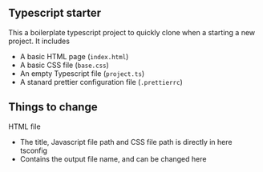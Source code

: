 ## Typescript starter

This a boilerplate typescript project to quickly clone when a starting a new project.
It includes

- A basic HTML page (`index.html`)
- A basic CSS file (`base.css`)
- An empty Typescript file (`project.ts`)
- A stanard prettier configuration file (`.prettierrc`)

## Things to change

HTML file

- The title, Javascript file path and CSS file path is directly in here
  tsconfig
- Contains the output file name, and can be changed here
